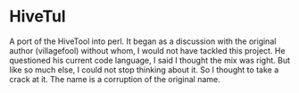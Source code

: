 HiveTul
=======

A port of the HiveTool into perl.
It began as a discussion with the original author (villagefool) without whom, I would not have tackled this project. He questioned his current code language, I said I thought the mix was right. But like so much else, I could not stop thinking about it. So I thought to take a crack at it.
The name is a corruption of the original name. 


